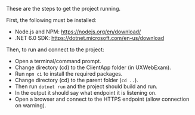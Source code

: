 These are the steps to get the project running.

First, the following must be installed:

- Node.js and NPM: https://nodejs.org/en/download/
- .NET 6.0 SDK: https://dotnet.microsoft.com/en-us/download

Then, to run and connect to the project:

- Open a terminal/command prompt.
- Change directory (cd) to the ClientApp folder (in UXWebExam).
- Run `npm ci` to install the required packages.
- Change directory (cd) to the parent folder (`cd ..`).
- Then run `dotnet run` and the project should build and run.
- In the output it should say what endpoint it is listening on.
- Open a browser and connect to the HTTPS endpoint (allow connection on warning).
